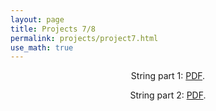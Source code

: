 ```yaml
---
layout: page
title: Projects 7/8
permalink: projects/project7.html
use_math: true
---
```

<center>

String part 1: <a href="string-1.pdf">PDF</a>.

String part 2: <a href="string-2.pdf">PDF</a>.

</center>
